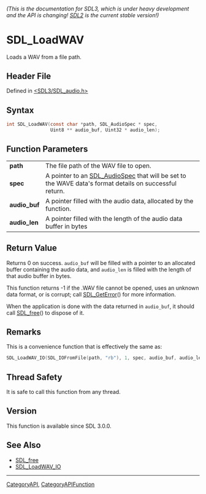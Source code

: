 ###### (This is the documentation for SDL3, which is under heavy development and the API is changing! [SDL2](https://wiki.libsdl.org/SDL2/) is the current stable version!)
# SDL_LoadWAV

Loads a WAV from a file path.

## Header File

Defined in [<SDL3/SDL_audio.h>](https://github.com/libsdl-org/SDL/blob/main/include/SDL3/SDL_audio.h)

## Syntax

```c
int SDL_LoadWAV(const char *path, SDL_AudioSpec * spec,
                Uint8 ** audio_buf, Uint32 * audio_len);

```

## Function Parameters

|                   |                                                                                                                         |
| ----------------- | ----------------------------------------------------------------------------------------------------------------------- |
| **path**          | The file path of the WAV file to open.                                                                                  |
| **spec**          | A pointer to an [SDL_AudioSpec](SDL_AudioSpec) that will be set to the WAVE data's format details on successful return. |
| **audio_buf**     | A pointer filled with the audio data, allocated by the function.                                                        |
| **audio_len**     | A pointer filled with the length of the audio data buffer in bytes                                                      |

## Return Value

Returns 0 on success. `audio_buf` will be filled with a pointer to an
allocated buffer containing the audio data, and `audio_len` is filled with
the length of that audio buffer in bytes.

This function returns -1 if the .WAV file cannot be opened, uses an unknown
data format, or is corrupt; call [SDL_GetError](SDL_GetError)() for more
information.

When the application is done with the data returned in `audio_buf`, it
should call [SDL_free](SDL_free)() to dispose of it.

## Remarks

This is a convenience function that is effectively the same as:

```c
SDL_LoadWAV_IO(SDL_IOFromFile(path, "rb"), 1, spec, audio_buf, audio_len);
```

## Thread Safety

It is safe to call this function from any thread.

## Version

This function is available since SDL 3.0.0.

## See Also

- [SDL_free](SDL_free)
- [SDL_LoadWAV_IO](SDL_LoadWAV_IO)

----
[CategoryAPI](CategoryAPI), [CategoryAPIFunction](CategoryAPIFunction)

